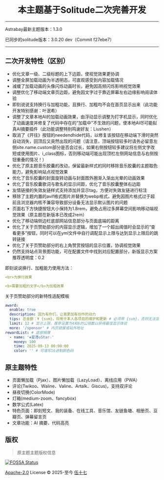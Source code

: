 <div align="center">

# 本主题基于Solitude二次完善开发

</div>

---

Astrabay最新主题版本：1.3.0

已同步的solitude版本：3.0.20 dev（Commit f27ebe7）

---

## 二次开发特性（区别）

- 优化文章一级、二级标题的上下边距，使视觉效果更协调
- 调整全屏加载动画为半透明态，可直观感受到内容加载情况
- 减缓了加载动画的头像闪烁动画时长，避免因高频闪烁影响视觉效果
- 调整优化了移动端文章页边距，避免因文字过于靠近屏幕左右边缘影响阅读体验
- 即刻说说支持换行与加粗功能，且换行、加粗均不会在首页显示出来（此功能开发特别感谢：叶泯希）
- 调整了文章本地AI的加载动画效果，由浮动显示调整为打字机显示，同时优化了动画速度并修复了代码中存在的“加载中”不生效的问题，使本地AI尽可能拟真AI摘要插件（此功能调整特别鸣谢好友：Liushen）
- 取消了《开往》按钮的needendhide代码，以修复该按钮在移动端下滑时突然自动消失，回顶后又突然出现的问题（请注意，顶端按钮较多时请务必留意左侧site.name.custom部分是否会过长，如果右侧按钮较多建议将左侧文字改短或使用图片、i_class图标，否则移动端可能出现顶栏左侧网站信息与右侧按钮重叠的情况！）
- 优化了原主题音乐胶囊的改动，保留最新样式的同时移除音乐胶囊的主题取色能力，避免影响站点视觉效果
- 优化了音乐胶囊的封面旋转动画与封面图外圈渐入渐出光晕的动画效果
- 优化了音乐胶囊歌词与歌名的显示间距，优化了音乐胶囊整体右边距
- 友情链接的失效友链样式支持添加并显示tag，方便对失效友链进行标注
- 移除了主题内置的avif格式图片并替换为webp格式，避免因图片格式过于超前且浏览器内核不兼容导致部分设备无法显示默认图片的问题
- 页面右下方快捷按钮大小保持为1.8rem，避免占用过多屏幕空间影响移动端视觉效果（原主题在新版本已改成2rem）
- 优化了移动端侧边栏底部网站信息部分与页面底端的距离
- 优化了关于页赞助部分的内容显示逻辑，增加了一个超出阈值时会显示的“查看更多”按钮，同时可以在yml文件中自行调配显示上限与达到显示上限后的跳转链接
- 优化了关于页赞助部分的右上角赞赏按钮的显示位置，协调视觉效果
- 仍然支持站点背景图功能，可在配置文件中找到对应配置部分，新版显示方案推荐透明度：0.2

即刻说说换行、加粗能力使用方法：

```yml
<br>为换行效果

<b>需要加粗的文字</b>为加粗效果
```

关于页赞助部分的新特性适配模板

```yml
award:
  enable: true
  description: 因为有你们，让我更加有创作的动力
  tips: 总金额：¥ {sum}，将用于本人各项目的维护和更新 # 必须带 {sum}，否则无法显示总金额
  limit: 12 # 显示上限，推荐设置为4和6的公倍数以获得最佳显示体验
  more: '/sponsor' # 内页链接或站外地址
rewardList: # 底部捐赠
  - name: '❖星港◎Star☆'
    money: 100
    time: 2025-09-13 00:00:00
    color: '' # 可填写16进制颜色码
```

## 原主题特性

- 页面懒加载（Pjax）、图片懒加载（LazyLoad）、离线应用（PWA）
- 评论(Twikoo、Waline、Valine、Artalk、Giscus)，支持双评论
- 昼夜切换(ColorMode)
- 灯箱(medium-zoom、fancybox)
- 数学公式(Latex)
- 特色页面：即刻短文、我的装备、在线工具、音乐馆、友链鱼塘、相册页、豆瓣页、弹幕留言页
- 文章功能：AI 摘要、代码高亮

## 版权

> 原主题主题版权信息

[![FOSSA Status](https://app.fossa.com/api/projects/git%2Bgithub.com%2Fvalor-x%2Fhexo-theme-solitude.svg?type=small)](https://app.fossa.com/projects/git%2Bgithub.com%2Fvalor-x%2Fhexo-theme-solitude?ref=badge_large)

[Apache-2.0](./LICENSE) License &copy; 2025-至今 [伍十七](https://github.com/everfu)